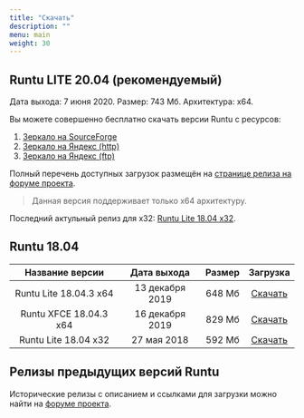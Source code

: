 ```yaml
---
title: "Скачать"
description: ""
menu: main
weight: 30
---
```



## Runtu LITE 20.04 (рекомендуемый)
Дата выхода: 7 июня 2020. Размер: 743 Мб. Архитектура: х64.

Вы можете совершенно бесплатно скачать версии Runtu с ресурсов:
1. [Зеркало на SourceForge](https://sourceforge.net/projects/runtu/files/runtu%2020.04/LITE/runtu-lite-20.04-amd64_202006.iso/download)
2. [Зеркало на Яндекс (http)](https://mirror.yandex.ru/runtu/runtu%2020.04/LITE/runtu-lite-20.04-amd64_202006.iso)
3. [Зеркало на Яндекс (ftp)](ftp://mirror.yandex.ru/runtu/runtu%2020.04/LITE/runtu-lite-20.04-amd64_202006.iso)

Полный перечень доступных загрузок размещён на [странице релиза на форуме проекта](http://forum.runtu.org/index.php/topic,8099.0.html).

> Данная версия поддерживает только x64 архитектуру.

Последний актульный релиз для x32: [Runtu Lite 18.04 x32](http://forum.runtu.org/index.php/topic,7527.0.html).


## Runtu 18.04
| Название версии        | Дата выхода           | Размер  | Загрузка|
|:----------------------:|:---------------:| :------:| :-------:|
| Runtu Lite 18.04.3 x64 | 13 декабря 2019 | 648 Мб | [Скачать](http://forum.runtu.org/index.php/topic,7940.0.html)
| Runtu XFCE 18.04.3 x64 | 16 декабря 2019 | 829 Мб | [Скачать](http://forum.runtu.org/index.php/topic,7941.0.html)
| Runtu Lite 18.04 x32   | 27 мая 2018     | 592 Мб | [Скачать](http://forum.runtu.org/index.php/topic,7527.0.html)

## Релизы предыдущих версий Runtu
Исторические релизы с описанием и ссылками для загрузки можно найти на [форуме проекта](http://forum.runtu.org/index.php/board,29.0.html).
